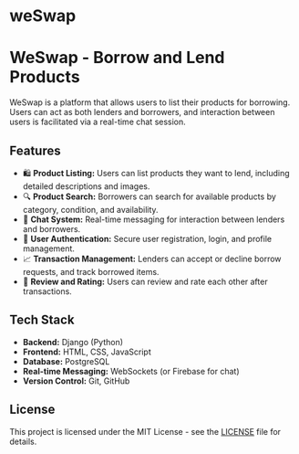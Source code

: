 # weSwap
<!DOCTYPE html>
<html lang="en">
<head>
    <meta charset="UTF-8">
    <meta name="viewport" content="width=device-width, initial-scale=1.0">
    <title>WeSwap - GitHub README</title>
</head>
<body>

<h1>WeSwap - Borrow and Lend Products</h1>

<p>WeSwap is a platform that allows users to list their products for borrowing. Users can act as both lenders and borrowers, and interaction between users is facilitated via a real-time chat session. </p>

<h2>Features</h2>
<ul>
    <li>🛍️ <strong>Product Listing:</strong> Users can list products they want to lend, including detailed descriptions and images.</li>
    <li>🔍 <strong>Product Search:</strong> Borrowers can search for available products by category, condition, and availability.</li>
    <li>💬 <strong>Chat System:</strong> Real-time messaging for interaction between lenders and borrowers.</li>
    <li>🔐 <strong>User Authentication:</strong> Secure user registration, login, and profile management.</li>
    <li>📈 <strong>Transaction Management:</strong> Lenders can accept or decline borrow requests, and track borrowed items.</li>
    <li>🌟 <strong>Review and Rating:</strong> Users can review and rate each other after transactions.</li>
</ul>

<h2>Tech Stack</h2>
<ul>
    <li><strong>Backend:</strong> Django (Python)</li>
    <li><strong>Frontend:</strong> HTML, CSS, JavaScript</li>
    <li><strong>Database:</strong> PostgreSQL</li>
    <li><strong>Real-time Messaging:</strong> WebSockets (or Firebase for chat)</li>
    <li><strong>Version Control:</strong> Git, GitHub</li>
</ul>

<h2>License</h2>
<p>This project is licensed under the MIT License - see the <a href="LICENSE">LICENSE</a> file for details.</p>

</body>
</html>
